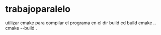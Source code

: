 # trabajoparalelo

utilizar cmake para compilar el programa en el dir build
cd build
cmake ..
cmake --build .
